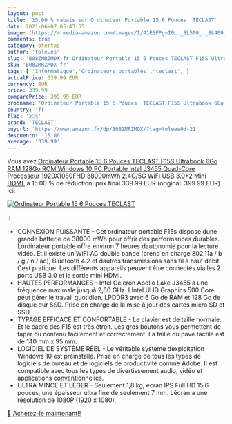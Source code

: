 ```yaml
---
layout: post
title: '15.00 % rabais sur Ordinateur Portable 15 6 Pouces  TECLAST'
date: 2021-06-07 05:43:55
image: 'https://m.media-amazon.com/images/I/41ESFPgvI0L._SL500_._SL400_.jpg'
comments: true
category: ofertas
author: 'tole.es'
slug: 'B08ZMRZMDX-fr Ordinateur Portable 15 6 Pouces TECLAST F15S Ultrabook 6Go...'
sku: 'B08ZMRZMDX-fr'
tags: [ 'Informatique','Ordinateurs portables','teclast', ]
actualPrice: 339.99 EUR
currency: EUR
price: 339.99
comparePrice: 399.99 EUR
prodname: 'Ordinateur Portable 15 6 Pouces  TECLAST F15S Ultrabook 6Go RAM 128Go ROM Windows 10 PC Portable  Intel J3455 Quad-Core Processeur  1920X1080FHD  38000mWh  2.4G/5G WiFi  USB 3.0*2  Mini HDMI.'
country: 'fr'
flag: '🇫🇷'
brand: 'TECLAST'
buyurl: 'https://www.amazon.fr/dp/B08ZMRZMDX/?tag=tolees0d-21'
descuento: '15.00'
average: '339.99'
---
```


Vous avez [Ordinateur Portable 15 6 Pouces  TECLAST F15S Ultrabook 6Go RAM 128Go ROM Windows 10 PC Portable  Intel J3455 Quad-Core Processeur  1920X1080FHD  38000mWh  2.4G/5G WiFi  USB 3.0*2  Mini HDMI.](https://www.amazon.fr/dp/B08ZMRZMDX/?tag=tolees0d-21)  à  15.00 % de réduction, prix final  339.99 EUR (original: 399.99 EUR) ici:

[![Ordinateur Portable 15 6 Pouces  TECLAST](https://m.media-amazon.com/images/I/41ESFPgvI0L._SL500_._SL400_.jpg)](https://www.amazon.fr/dp/B08ZMRZMDX/?tag=tolees0d-21)

ℹ️:

- CONNEXION PUISSANTE - Cet ordinateur portable F15s dispose dune grande batterie de 38000 mWh pour offrir des performances durables. Lordinateur portable offre environ 7 heures dautonomie pour la lecture vidéo. Et il existe un WiFi AC double bande (prend en charge 802.11a / b / g / n / ac), Bluetooth 4.2 et dautres transmissions sans fil à haut débit. Cest pratique. Les différents appareils peuvent être connectés via les 2 ports USB 3.0 et la sortie mini HDMI.
- HAUTES PERFORMANCES - Intel Celeron Apollo Lake J3455 a une fréquence maximale jusquà 2,60 GHz. LIntel UHD Graphics 500 Core peut gérer le travail quotidien. LPDDR3 avec 6 Go de RAM et 128 Go de disque dur SSD. Prise en charge de la mise à jour des cartes micro SD et SSD.
- TYPAGE EFFICACE ET CONFORTABLE - Le clavier est de taille normale. Et le cadre des F15 est très étroit. Les gros boutons vous permettent de taper du contenu facilement et correctement. La taille du pavé tactile est de 140 mm x 95 mm.
- LOGICIEL DE SYSTÈME RÉEL - Le véritable système dexploitation Windows 10 est préinstallé. Prise en charge de tous les types de logiciels de bureau et de logiciels de productivité comme Adobe. Il est compatible avec tous les types de divertissement audio, vidéo et applications conventionnelles.
- ULTRA MINCE ET LÉGER - Seulement 1,8 kg, écran IPS Full HD 15,6 pouces, une épaisseur ultra fine de seulement 7 mm. Lécran a une résolution de 1080P (1920 x 1080).

[🛒 Achetez-le maintenant!!](https://www.amazon.fr/dp/B08ZMRZMDX/?tag=tolees0d-21)
